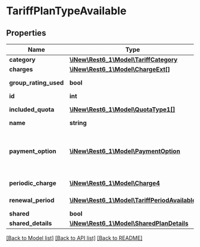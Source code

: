 # TariffPlanTypeAvailable

## Properties
Name | Type | Description | Notes
------------ | ------------- | ------------- | -------------
**category** | [**\iNew\Rest6_1\Model\TariffCategory**](TariffCategory.md) | the category | 
**charges** | [**\iNew\Rest6_1\Model\ChargeExt[]**](ChargeExt.md) |  | [optional] 
**group_rating_used** | **bool** | the groupRatingUsed | [optional] 
**id** | **int** | the id | 
**included_quota** | [**\iNew\Rest6_1\Model\QuotaType1[]**](QuotaType1.md) | the includedQuota | [optional] 
**name** | **string** | the name | 
**payment_option** | [**\iNew\Rest6_1\Model\PaymentOption**](PaymentOption.md) | if ALL this plan can be activated with either the online payment profile, or with the main balance | 
**periodic_charge** | [**\iNew\Rest6_1\Model\Charge4**](Charge4.md) | the periodicCharge | 
**renewal_period** | [**\iNew\Rest6_1\Model\TariffPeriodAvailable**](TariffPeriodAvailable.md) | the renewalPeriod | 
**shared** | **bool** | the shared | 
**shared_details** | [**\iNew\Rest6_1\Model\SharedPlanDetails**](SharedPlanDetails.md) | the sharedDetails | [optional] 

[[Back to Model list]](../README.md#documentation-for-models) [[Back to API list]](../README.md#documentation-for-api-endpoints) [[Back to README]](../README.md)


